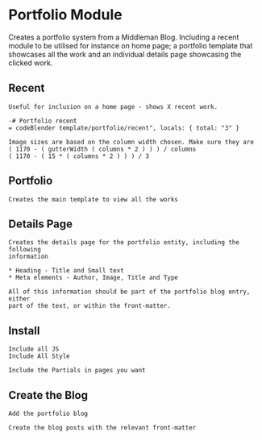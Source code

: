 # Portfolio Module

Creates a portfolio system from a Middleman Blog. Including a recent module to
be utilised for instance on home page; a portfolio template that showcases all
the work and an individual details page showcasing the clicked work.

## Recent

    Useful for inclusion on a home page - shows X recent work.

    -# Portfolio recent
    = codeBlender template/portfolio/recent", locals: { total: "3" }

    Image sizes are based on the column width chosen. Make sure they are
    ( 1170 - ( gutterWidth ( columns * 2 ) ) ) / columns
    ( 1170 - ( 15 * ( columns * 2 ) ) ) / 3

## Portfolio

    Creates the main template to view all the works

## Details Page

    Creates the details page for the portfolio entity, including the following
    information

    * Heading - Title and Small text
    * Meta elements - Author, Image, Title and Type

    All of this information should be part of the portfolio blog entry, either
    part of the text, or within the front-matter.

## Install

    Include all JS
    Include All Style

    Include the Partials in pages you want

## Create the Blog

    Add the portfolio blog

    Create the blog posts with the relevant front-matter